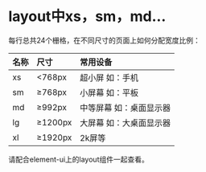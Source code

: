 # layout中xs，sm，md...

每行总共24个栅格，在不同尺寸的页面上如何分配宽度比例：

| 名称 | 尺寸    | 常用设备                |
| :--- | :------ | :---------------------- |
| xs   | <768px  | 超小屏 如：手机         |
| sm   | ≥768px  | 小屏幕 如：平板         |
| md   | ≥992px  | 中等屏幕 如：桌面显示器 |
| lg   | ≥1200px | 大屏幕 如：大桌面显示器 |
| xl   | ≥1920px | 2k屏等                  |



请配合element-ui上的layout组件一起查看。